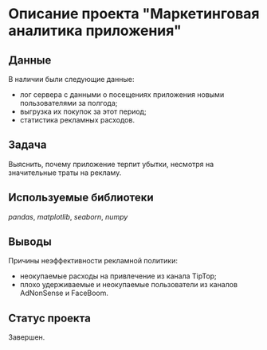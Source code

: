 # Описание проекта "Маркетинговая аналитика приложения"

## Данные

В наличии были следующие данные:
- лог сервера с данными о посещениях приложения новыми пользователями за полгода;
- выгрузка их покупок за этот период;
- статистика рекламных расходов.

## Задача

Выяснить, почему приложение терпит убытки, несмотря на значительные траты на рекламу.

## Используемые библиотеки
*pandas*, *matplotlib*, *seaborn*, *numpy*

## Выводы
Причины неэффективности рекламной политики:
- неокупаемые расходы на привлечение из канала TipTop;
- плохо удерживаемые и неокупаемые пользователи из каналов AdNonSense и FaceBoom.

## Статус проекта
Завершен.